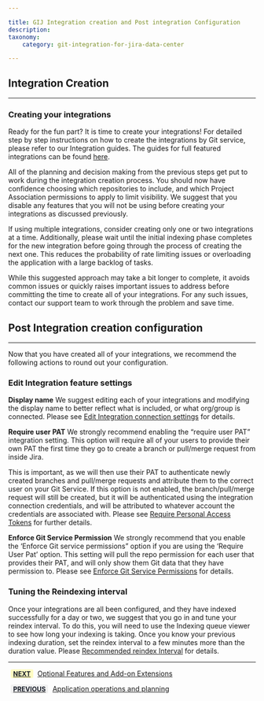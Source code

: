 ```yaml
---

title: GIJ Integration creation and Post integration Configuration
description:
taxonomy:
    category: git-integration-for-jira-data-center

---
```

## Integration Creation
---
### Creating your integrations
Ready for the fun part? It is time to create your integrations! For detailed step by step instructions on how to create the integrations by Git service, please refer to our Integration guides. The guides for full featured integrations can be found [here](https://help.gitkraken.com/git-integration-for-jira-data-center/integration-guides-gij-self-managed/). 

All of the planning and decision making from the previous steps get put to work during the integration creation process. You should now have confidence choosing which repositories to include, and which Project Association permissions to apply to limit visibility. We suggest that you disable any features that you will not be using before creating your integrations as discussed previously.

If using multiple integrations, consider creating only one or two integrations at a time. Additionally, please wait until the initial indexing phase completes for the new integration before going through the process of creating the next one. This reduces the probability of rate limiting issues or overloading the application with a large backlog of tasks. 

While this suggested approach may take a bit longer to complete, it avoids common issues or quickly raises important issues to address before committing the time to create all of your integrations. For any such issues, contact our support team  to work through the problem and save time.


## Post Integration creation configuration
---
Now that you have created all of your integrations, we recommend the following actions to round out your configuration.

### Edit Integration feature settings
**Display name**
We suggest editing each of your integrations and modifying the display name to better reflect what is included, or what org/group is connected. Please see [Edit Integration connection settings](https://help.gitkraken.com/git-integration-for-jira-data-center/edit-integration-connection-settings-gij-self-managed/) for details.

**Require user PAT**
We strongly recommend enabling the “require user PAT” integration setting. This option will require all of your users to provide their own PAT the first time they go to create a branch or pull/merge request from inside Jira. 

This is important, as we will then use their PAT to authenticate newly created branches and pull/merge requests and  attribute them to the correct user on your Git Service. If this option is not enabled, the branch/pull/merge request will still be created, but it will be authenticated using the integration connection credentials, and will be attributed to whatever account the credentials are associated with. Please see [Require Personal Access Tokens](https://help.gitkraken.com/git-integration-for-jira-data-center/require-personal-access-tokens-for-user-actions-create-branch-pull-request-gij-self-managed/) for further details.

**Enforce Git Service Permission**
We strongly recommend that you enable the ‘Enforce Git service permissions” option if you are using the ‘Require User Pat’ option. This setting will pull the repo permission for each user that provides their PAT, and will only show them Git data that they have permission to. Please see [Enforce Git Service Permissions](https://help.gitkraken.com/git-integration-for-jira-data-center/enforce-git-service-permissions-gij-self-managed/) for details.

### Tuning the Reindexing interval
Once your integrations are all been configured, and they have indexed successfully for a day or two, we suggest that you go in and tune your reindex interval. To do this, you will need to use the Indexing queue viewer to see how long your indexing is taking. Once you know  your previous indexing duration, set the reindex interval to a few minutes more than the duration value. Please [Recommended reindex Interval](https://help.gitkraken.com/git-integration-for-jira-data-center/recommended-reindex-interval-setting-gij-self-managed/) for details.

___

[<b style='background-color:#FFFCC3; padding:1px 5px; color:#181D28; border-radius:3px; margin: 0 5px; font-size: small;'>NEXT</b>](/git-integration-for-jira-data-center/Getting-Started-Guide-Optional-Features-dc) <a href="https://help.gitkraken.com/git-integration-for-jira-data-center/Getting-Started-Guide-Optional-Features-dc/">Optional Features and Add-on Extensions</a>

[<b style='background-color:#F1F1F1; padding:1px 5px; color:#181D28; border-radius:3px; margin: 0 5px; font-size: small;'>PREVIOUS</b>](/git-integration-for-jira-data-center/git-integration-for-jira-data-center/Getting-Started-Guide-App-operations-and-planning-dc/) <a href="https://help.gitkraken.com/git-integration-for-jira-data-center/git-integration-for-jira-data-center/Getting-Started-Guide-App-operations-and-planning-dc/">Application operations and planning</a>
